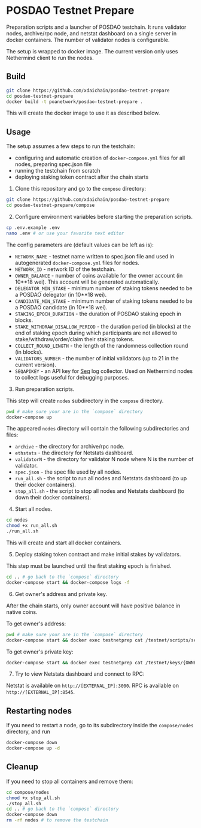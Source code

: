 # POSDAO Testnet Prepare

Preparation scripts and a launcher of POSDAO testchain. It runs validator nodes, archive/rpc node, and netstat dashboard on a single server in docker containers. The number of validator nodes is configurable.

The setup is wrapped to docker image. The current version only uses Nethermind client to run the nodes.

## Build

```bash
git clone https://github.com/xdaichain/posdao-testnet-prepare
cd posdao-testnet-prepare
docker build -t poanetwork/posdao-testnet-prepare .
```

This will create the docker image to use it as described below.

## Usage

The setup assumes a few steps to run the testchain:
- configuring and automatic creation of `docker-compose.yml` files for all nodes, preparing spec.json file
- running the testchain from scratch
- deploying staking token contract after the chain starts

1. Clone this repository and go to the `compose` directory:

```bash
git clone https://github.com/xdaichain/posdao-testnet-prepare
cd posdao-testnet-prepare/compose
```

2. Configure environment variables before starting the preparation scripts.

```bash
cp .env.example .env
nano .env # or use your favorite text editor
```

The config parameters are (default values can be left as is):

- `NETWORK_NAME` - testnet name written to spec.json file and used in autogenerated `docker-compose.yml` files for nodes.
- `NETWORK_ID` - network ID of the testchain.
- `OWNER_BALANCE` - number of coins available for the owner account (in 10**18 wei). This account will be generated automatically.
- `DELEGATOR_MIN_STAKE` - minimum number of staking tokens needed to be a POSDAO delegator (in 10**18 wei).
- `CANDIDATE_MIN_STAKE` - minimum number of staking tokens needed to be a POSDAO candidate (in 10**18 wei).
- `STAKING_EPOCH_DURATION` - the duration of POSDAO staking epoch in blocks.
- `STAKE_WITHDRAW_DISALLOW_PERIOD` - the duration period (in blocks) at the end of staking epoch during which participants are not allowed to stake/withdraw/order/claim their staking tokens.
- `COLLECT_ROUND_LENGTH` - the length of the randomness collection round (in blocks).
- `VALIDATORS_NUMBER` - the number of initial validators (up to 21 in the current version).
- `SEQAPIKEY` - an API key for [Seq](https://datalust.co/seq) log collector. Used on Nethermind nodes to collect logs useful for debugging purposes.

3. Run preparation scripts.

This step will create `nodes` subdirectory in the `compose` directory.

```bash
pwd # make sure your are in the `compose` directory
docker-compose up
```

The appeared `nodes` directory will contain the following subdirectories and files:
- `archive` - the directory for archive/rpc node.
- `ethstats` - the directory for Netstats dashboard.
- `validatorN` - the directory for validator N node where N is the number of validator.
- `spec.json` - the spec file used by all nodes.
- `run_all.sh` - the script to run all nodes and Netstats dashboard (to up their docker containers).
- `stop_all.sh` - the script to stop all nodes and Netstats dashboard (to down their docker containers).

4. Start all nodes.

```bash
cd nodes
chmod +x run_all.sh
./run_all.sh
```

This will create and start all docker containers.

5. Deploy staking token contract and make initial stakes by validators.

This step must be launched until the first staking epoch is finished.

```bash
cd .. # go back to the `compose` directory
docker-compose start && docker-compose logs -f
```

6. Get owner's address and private key.

After the chain starts, only owner account will have positive balance in native coins. 

To get owner's address:

```bash
pwd # make sure your are in the `compose` directory
docker-compose start && docker exec testnetprep cat /testnet/scripts/set-env.sh | grep OWNER=
```

To get owner's private key:

```bash
docker-compose start && docker exec testnetprep cat /testnet/keys/{OWNER_ADDRESS} # insert here the address got on the previous substep
```

7. Try to view Netstats dashboard and connect to RPC:

Netstat is available on `http://[EXTERNAL_IP]:3000`.
RPC is available on `http://[EXTERNAL_IP]:8545`.

## Restarting nodes

If you need to restart a node, go to its subdirectory inside the `compose/nodes` directory, and run

```bash
docker-compose down
docker-compose up -d
```

## Cleanup

If you need to stop all containers and remove them:

```bash
cd compose/nodes
chmod +x stop_all.sh
./stop_all.sh
cd .. # go back to the `compose` directory
docker-compose down
rm -rf nodes # to remove the testchain
```
